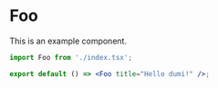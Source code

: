 # Foo

This is an example component.

```jsx
import Foo from './index.tsx';

export default () => <Foo title="Hello dumi!" />;
```
